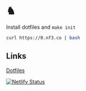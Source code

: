 # ♞

Install dotfiles and `make init`

```bash
curl https://0.nf3.co | bash
```

## Links

[Dotfiles](https://github.com/cblanc/dotfiles)

[![Netlify Status](https://api.netlify.com/api/v1/badges/8547306d-3c2a-4cd7-b2df-3cb5f4f1502f/deploy-status)](https://app.netlify.com/sites/eager-davinci-43c301/deploys)
